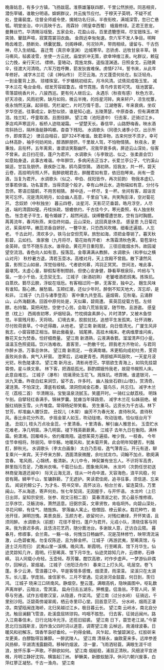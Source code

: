 <!-- { "loadSidebar": true } -->
晚唐姑息，有多少方镇，飞扬跋扈。淮蔡雄藩联四郡，千里公然旅拒。同恶相资，潜伤宰辅，谁敢分明语。媕婀群议，共云旄节应付。 
于穆天子英明，不疑不贰处，登庸裴度。往督全师威令使，擒贼功名归诉。半夜衔枚，满城深雪，忽已亡悬瓠。明堂坐治，中兴高映千古。 
雨霖铃（明皇幸西蜀）
蛾眉修绿。正君王恩宠，曼舞丝竹。华清赐浴瑶甃，五家会处，花盈山谷。百里遗簪堕珥，尽宝钿珠玉。听突骑、鼙鼓声喧，寂寞霓裳羽衣曲。 
金舆远幸匆匆速。奈六军不发人争目。明眸皓齿难恋，肠断处、绣囊犹馥。剑阁峥嵘，何况铃声，带雨相续。谩留与、千古伤神，尽入生绡幅。 
喜迁莺（真宗幸澶渊）
边城寒早。恣骄虏、远牧甘泉丰草。铁马嘶风，毡裘凌雪，坐使一方云扰。庙堂折冲无策，欲幸坤维江表。叱群议，赖寇公力挽，亲行天讨。 
缥缈。銮辂动，霓旌龙旆，遥指澶渊道。日照金戈，云随黄伞，径渡大河清晓。六军万姓呼舞，箭发狄酋难保。虏情F274，誓书来，从此年年修好。 
减字木兰花（读《神仙传》）
茫茫云海。方丈蓬壶何处在。拟泛轻舟。一到金鳌背上游。 
琼楼珠室。千岁蟠桃初结实。月冷风清。试倩双成吸玉笙。 
减字木兰花
龟台金母。绀发芳容超敻古。绛节霓旌。青鸟传言若可凭。 
瑶池罢宴。零落碧桃香片片。八骏西巡。更有何人继后尘。 
永遇乐（秋夜有感）
秋色方浓，好天凉夜，风雨初霁。缺月如钩，微云半掩，的烁星河碎。爽来轩户，凉生枕簟，夜永悄然无寐。起徘徊，凭栏凝伫，片时万情千意。 
江湖倦客，年来衰病，坐叹岁华空逝。往事成尘，新愁似锁，谁是知心底。五陵萧瑟，中原杳杳，但有满襟清泪。烛兰缸，呼童取酒，且图径醉。 
望江南（池阳道中）
归去客，迂骑过江乡。茅店鸡声寒逗月，板桥人迹晓凝霜。 
一望楚天长。春信早，山路野梅香。映水酒帘斜扬日，隔林渔艇静鸣榔。杳杳下残阳。 
水调歌头（同德久诸季小饮，出示所作，即席答之）
律吕自相召，韶F324不难谐。致君泽物，古来何世不须才。幸可山林高卧，袖手何妨闲处，醇酒醉朋侪。千里故人驾，不怕物情猜。 
秋夜永，更秉烛，且衔杯。五年离索，谁谓谈笑豁幽怀。况我早衰多病，屏迹云山深处，俗客不曾来。此日扫花径，蓬户为君开。 
水调歌头（与李致远、似之、张柔直会饮）
如意始身退，此事古难谐。中年醉饮，多病闲去正当才。长爱兰亭公子，弋钓溪山娱适，甘旨及朋侪。衰疾卧江海，鸥鸟莫惊猜。 
酒初熟，招我友，共一杯。碧天云卷，高挂明月照人怀。我醉欲眠君去，醉醒君如有意，依旧抱琴来。尚有一壶酒，当复为君开。 
水调歌头（似之、申伯、叔阳皆作，再次前韵）
物我本虚幻，世事若俳谐。功名富贵，当得须是个般才。幸有山林云水，造物端如有意，分付与吾侪。寄语旧猿鹤，不用苦相猜。 
醉中适，一杯尽，复一杯。坐间有客，超诣言笑可忘怀。况是清风明月，如会幽人高意，千里自飞来。共笑陶彭泽，空对菊花开。 
念奴娇（中秋独坐）
暮云四卷，淡星河、天影茫茫垂碧。皓月浮空，人尽道，端的清圆如璧。丹桂扶疏，银蟾依约，千古佳今夕。寒光委照，有人独坐秋色。 
怅念老子平生，粗令婚嫁了，超然闲适。误缚簪缨遭世故，空有当时胸臆。苒苒流年，春鸿秋燕，来往终何益。云山深处，这回真是休息。 
感皇恩
九日菊花迟，茱萸却早。嫩蕊浓香自妍好。一簪华发，只恐西风吹帽。细看还遍插，人忘老。 
千古此时，清欢多少。铁马台空但荒草。旅愁如海，须把金尊销了。暮天秋影碧，云如扫。 
渔家傲（九月将尽，菊花始有开者）
木落霜清秋色霁。菊苞渐吐金英碎。佳节不随东去水。谁得会。黄花开日重阳至。 
三径旧栽烟水外。故园凝望空流泪。香色向人如有意。挼落蕊。金尊满满从教醉。 
水调歌头（和李似之横山对月）
秋杪暑方退，清若玉壶冰。高楼对月，天上宫殿不曾扃。散下凄然风露，影照江山如昼，浑觉俗缘轻。弋者欲何慕，鸿羽正冥冥。 
世间法，唯此事，最堪凭。太虚心量，聊假梨枣制颓龄。但使心安身健，静看草根泉际，吟蚓与飞萤。一坐小千劫，无念契无生。 
江城子（新酒初熟）
老饕嗜酒若鸱夷。拣珠玑。自蒸炊。篘尽云腴，浮蚁在瑶卮。有客相过同一醉，无客至，独中之。 
麹生风味有谁知。豁心脾。展愁眉。玉颊红潮，还似少年时。醉倒不知天地大，浑忘却，是和非。 
江城子（九日与诸季登高）
客中重九共登高。逼烟霄。见秋毫。云涌群山，山外海翻涛。回首中原何处是，天似幕，碧周遭。 
茱萸蕊绽菊方苞。左倾醪。右持螯。莫把闲愁，空使寸心劳。会取八荒皆我室，随节物，且游遨。 
感皇恩（枕上）
西阁夜初寒，炉烟轻袅。竹枕绸衾素屏小。片时清梦，又被木鱼惊觉。半窗残月影，天将晓。 
幻境去来，胶胶扰扰。追想平生发孤笑。壮怀消散，尽付败荷衰草。个中还得趣，从他老。 
望江南
新阁就，向日借清光。广厦生风非我志，小窗容膝正相当。聊此傲羲皇。 
狨尾拂，高挂木绳床。老病维摩谁问疾，散花天女为焚香。恰好细商量。 
望江南
新酒熟，云液满香篘。溜溜清声归小瓮，温温玉色照瓷瓯。饮兴浩难收。 
嘉客至，一酌散千忧。顾我老方齐物论，与君同作醉乡游。万事总休休。 
望江南
新雨足，一夜满南塘。禾更稻向成初吐秀，芰荷虽败尚余香。爽气入轩窗。 
澄霁后，远岫更青苍。两部蛙声鸣鼓吹，一天星月浸光铓。秋色陡凄凉。 
望江南
新月出，清影尚苍茫。学扇欲生青海上，如钩先挂碧霄傍。星斗焕文章。 
林下客，把酒挹孤光。斟酌嫦娥怜我老，故窥书幌照人床。此意自难忘。 
江城子（瀑布）
琉璃滑处玉花飞。溅珠玑。喷霏微。谁遣银河，一派九天垂。昨夜白虹来涧饮，留不去，许多时。 
幽人独坐石嵚{山/欹}。赏清奇。濯涟漪。不怕深沈，潭底有蛟螭。澒洞但闻金石奏，猿鸟乐，共忘归。 
减字木兰花（荔枝二首）
华清赐浴。宝甃温泉浇腻玉。笑靥开时。一骑红尘献荔枝。 
明珠乍剖。自擘轻红香满手。锦袜罗囊。犹瘗当年驿路旁。 
减字木兰花
仙姝丽绝。被服红绡肤玉雪。火齐堆盘。常得杨妃带笑看。 
劳生重马。远贡长为千古话。林下甘芳。却准幽人餍饫尝。 
丑奴儿（木犀）
幽芳不为春光发，直待秋风。直待秋风。香比余花分外浓。 
步摇金翠人如玉，吹动珑璁。吹动珑璁。恰似瑶台月下逢。 
丑奴儿
枝头万点妆金蕊，十里清香。十里清香。解引幽人雅思长。 
玉壶贮水花难老，净几明窗。净几明窗。褪下残英蔌蔌黄。 
江城子
去年九日在衡阳。满林霜。俯潇湘。回雁峰头，依约雁南翔。遥想茱萸方遍插，唯少我，一枝香。 
今年佳节幸相将。陟层冈。举华觞。地暖风和，犹未菊开黄。此会明年知健否，判酩酊，醉秋光。 
水调歌头（李太白画象）
太白乃吾祖，逸气薄青云。开元有道，聊复乘兴一来宾。天子呼来方醉，洒面清泉微醒，余吐拭龙巾。词翰不加点，歌阕满宫春。 
笔风雨，心锦绣，极清新。大儿中令，神契兼有坐忘人。不识将军高贵，醉里指污吾足，乃敢尚衣嗔。千载已仙去，图象耸风神。 
水龙吟（次韵任世初送林商叟海道还闽中）
际天云海无涯，径从一叶舟中渡。天容海色，浪平风稳，何尝有飓。鳞甲千山，笙镛群籁，了无遮护。笑读君佳阕，追寻往事，须信道、忘来去。 
闻说钓鲸公子，为才名、鹗书交举。高怀淡泊，柏台兰省，留连莫住。万里闽山，不从海道，寄声何处。怅七年契阔，无因握手，与开怀语。 
水龙吟（上巳日出郊，呈知宗安抚、张参、观文汪相二首）
莫春清淑之初，赏心最乐惟修禊。兰亭序饮，泛觞流咏，萧然适意。旧弼宗英，文章贤牧，肯临坰外。向碧山深处，寻花问柳，有佳气、随旌旆。 
寥落幽人寓止。借僧园、缭云萦水。栽花种竹，凿池开径，渊明岂愧。美景良辰，玉颜方老，欲留何计。对残红嫩绿，开怀笑语，且须同醉。 
水调歌头（前题）
花径不曾扫，蓬户为君开。元戎小队，清晓佳客与同来。我为衰迟多病，且恁浇花艺药，随分葺池台。多谢故人意，迂访白云隈。 
暮春月，修禊事，会兰斋。一觞一咏，何愧当日畅幽怀。况是茂林修竹，映带清流湍激，山色碧崔嵬。勿复叹陈迹，且为醉金杯。 
江城子（再游武夷，至晞真馆，与道士泛月而归）
武夷山里一溪横。晚风清。断霞明。行至晞真、馆下月华生。仙迹灵踪知几许，霞明。行至晞真、馆下月华生。仙迹灵踪知几许，云缥缈，石峥嵘。 
羽人同载小舟轻。玉壶倾。荐芳馨。酣饮高歌，时作步虚声。一梦游仙非偶尔，回棹远，翠烟凝。 
江城子（池阳泛舟作）
春来江上打头风。吼层空。卷飞蓬。多少云涛，雪浪暮江中。早是客情多感慨，烟漠漠，雨濛濛。 
梁溪只在太湖东。长儿童。学庞翁。谁信家书，三月不曾通。见说浙河金鼓震，何日到，羡归鸿。 
江城子
晓来江口转南风。静烟空。整云蓬。满眼高帆，隐映画图中。呕轧数声离岸舻，云暗淡，雪溟濛。 
扁舟归去五湖东。狎樵童。侣渔翁。不管人间，荣辱与穷通。试作五噫歌汉室，从隐遁，作梁鸿。 
望江南（过分水岭）
征骑远，千里别沙阳。泛碧斋傍凝翠阁，栖云寺里印心堂。回首意茫茫。 
分水岭，烟雨正凄凉。南望瓯闽连海峤，北归吴越过江乡。极目暮云长。 
望江南
云岭水，南北自分流。触目澜翻飞雪浪，赴溪盘屈转琼钩。呜咽不胜愁。 
归去客，征骑远闽州。路入江南春信未，日行北陆冷光浮。还揽旧貂裘。 
望江南
日下，蓑笠老江湖。”今蒙恩北归当践斯言，因作渔父四时词以道意，调寄望江南 
云棹远，南浦绿波春。日暖风和初解冻，饵香竿袅好垂纶。一钓得金鳞。 
风乍起，吹皱碧渊沦。红脍斫来龙更美，白醪酤得旨兼醇。一醉武陵人。 
望江南
清昼永，幽致夏来多。远岸参差风扬柳，平湖清浅露翻荷。移棹钓烟波。 
凉一霎，飞雨洒轻蓑。满眼生涯千顷浪，放怀乐事一声歌。不醉欲如何。 
望江南
烟艇稳，浦溆正清秋。风细波平宜进楫，月明江静好沈钩。横笛起汀洲。 
鲈鳜美，新酿蚁醅浮。休问六朝兴废事，白萍红蓼正凝愁。千古一渔舟。 
望江南
